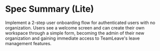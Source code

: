 # Spec Summary (Lite)

Implement a 2-step user onboarding flow for authenticated users with no organization. Users see a welcome screen and can create their own workspace through a simple form, becoming the admin of their new organization and gaining immediate access to TeamLeave's leave management features.